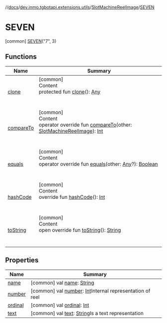 //[docs](../../../../index.md)/[dev.inmo.tgbotapi.extensions.utils](../../index.md)/[SlotMachineReelImage](../index.md)/[SEVEN](index.md)



# SEVEN  
 [common] [SEVEN](index.md)("7", 3)  
   


## Functions  
  
|  Name |  Summary | 
|---|---|
| <a name="kotlin/Enum/clone/#/PointingToDeclaration/"></a>[clone](index.md#%5Bkotlin%2FEnum%2Fclone%2F%23%2FPointingToDeclaration%2F%5D%2FFunctions%2F625018081)| <a name="kotlin/Enum/clone/#/PointingToDeclaration/"></a>[common]  <br>Content  <br>protected fun [clone](index.md#%5Bkotlin%2FEnum%2Fclone%2F%23%2FPointingToDeclaration%2F%5D%2FFunctions%2F625018081)(): [Any](https://kotlinlang.org/api/latest/jvm/stdlib/kotlin/-any/index.html)  <br><br><br>|
| <a name="kotlin/Enum/compareTo/#dev.inmo.tgbotapi.extensions.utils.SlotMachineReelImage/PointingToDeclaration/"></a>[compareTo](index.md#%5Bkotlin%2FEnum%2FcompareTo%2F%23dev.inmo.tgbotapi.extensions.utils.SlotMachineReelImage%2FPointingToDeclaration%2F%5D%2FFunctions%2F625018081)| <a name="kotlin/Enum/compareTo/#dev.inmo.tgbotapi.extensions.utils.SlotMachineReelImage/PointingToDeclaration/"></a>[common]  <br>Content  <br>operator override fun [compareTo](index.md#%5Bkotlin%2FEnum%2FcompareTo%2F%23dev.inmo.tgbotapi.extensions.utils.SlotMachineReelImage%2FPointingToDeclaration%2F%5D%2FFunctions%2F625018081)(other: [SlotMachineReelImage](../index.md)): [Int](https://kotlinlang.org/api/latest/jvm/stdlib/kotlin/-int/index.html)  <br><br><br>|
| <a name="kotlin/Enum/equals/#kotlin.Any?/PointingToDeclaration/"></a>[equals](index.md#%5Bkotlin%2FEnum%2Fequals%2F%23kotlin.Any%3F%2FPointingToDeclaration%2F%5D%2FFunctions%2F625018081)| <a name="kotlin/Enum/equals/#kotlin.Any?/PointingToDeclaration/"></a>[common]  <br>Content  <br>operator override fun [equals](index.md#%5Bkotlin%2FEnum%2Fequals%2F%23kotlin.Any%3F%2FPointingToDeclaration%2F%5D%2FFunctions%2F625018081)(other: [Any](https://kotlinlang.org/api/latest/jvm/stdlib/kotlin/-any/index.html)?): [Boolean](https://kotlinlang.org/api/latest/jvm/stdlib/kotlin/-boolean/index.html)  <br><br><br>|
| <a name="kotlin/Enum/hashCode/#/PointingToDeclaration/"></a>[hashCode](index.md#%5Bkotlin%2FEnum%2FhashCode%2F%23%2FPointingToDeclaration%2F%5D%2FFunctions%2F625018081)| <a name="kotlin/Enum/hashCode/#/PointingToDeclaration/"></a>[common]  <br>Content  <br>override fun [hashCode](index.md#%5Bkotlin%2FEnum%2FhashCode%2F%23%2FPointingToDeclaration%2F%5D%2FFunctions%2F625018081)(): [Int](https://kotlinlang.org/api/latest/jvm/stdlib/kotlin/-int/index.html)  <br><br><br>|
| <a name="kotlin/Enum/toString/#/PointingToDeclaration/"></a>[toString](index.md#%5Bkotlin%2FEnum%2FtoString%2F%23%2FPointingToDeclaration%2F%5D%2FFunctions%2F625018081)| <a name="kotlin/Enum/toString/#/PointingToDeclaration/"></a>[common]  <br>Content  <br>open override fun [toString](index.md#%5Bkotlin%2FEnum%2FtoString%2F%23%2FPointingToDeclaration%2F%5D%2FFunctions%2F625018081)(): [String](https://kotlinlang.org/api/latest/jvm/stdlib/kotlin/-string/index.html)  <br><br><br>|


## Properties  
  
|  Name |  Summary | 
|---|---|
| <a name="dev.inmo.tgbotapi.extensions.utils/SlotMachineReelImage.SEVEN/name/#/PointingToDeclaration/"></a>[name](name.md)| <a name="dev.inmo.tgbotapi.extensions.utils/SlotMachineReelImage.SEVEN/name/#/PointingToDeclaration/"></a> [common] val [name](name.md): [String](https://kotlinlang.org/api/latest/jvm/stdlib/kotlin/-string/index.html)   <br>|
| <a name="dev.inmo.tgbotapi.extensions.utils/SlotMachineReelImage.SEVEN/number/#/PointingToDeclaration/"></a>[number](number.md)| <a name="dev.inmo.tgbotapi.extensions.utils/SlotMachineReelImage.SEVEN/number/#/PointingToDeclaration/"></a> [common] val [number](number.md): [Int](https://kotlinlang.org/api/latest/jvm/stdlib/kotlin/-int/index.html)Internal representation of reel   <br>|
| <a name="dev.inmo.tgbotapi.extensions.utils/SlotMachineReelImage.SEVEN/ordinal/#/PointingToDeclaration/"></a>[ordinal](ordinal.md)| <a name="dev.inmo.tgbotapi.extensions.utils/SlotMachineReelImage.SEVEN/ordinal/#/PointingToDeclaration/"></a> [common] val [ordinal](ordinal.md): [Int](https://kotlinlang.org/api/latest/jvm/stdlib/kotlin/-int/index.html)   <br>|
| <a name="dev.inmo.tgbotapi.extensions.utils/SlotMachineReelImage.SEVEN/text/#/PointingToDeclaration/"></a>[text](text.md)| <a name="dev.inmo.tgbotapi.extensions.utils/SlotMachineReelImage.SEVEN/text/#/PointingToDeclaration/"></a> [common] val [text](text.md): [String](https://kotlinlang.org/api/latest/jvm/stdlib/kotlin/-string/index.html)Is a text representation   <br>|

